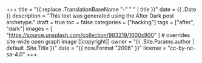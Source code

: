 +++
title = "{{ replace .TranslationBaseName "-" " " | title }}"
date = {{ .Date }}
description = "This text was generated using the After Dark post archetype."
draft = true
toc = false
categories = ["hacking"]
tags = ["after", "dark"]
images = [
  "https://source.unsplash.com/collection/983219/1600x900"
] # overrides site-wide open graph image
[[copyright]]
  owner = "{{ .Site.Params.author | default .Site.Title }}"
  date = "{{ now.Format "2006" }}"
  license = "cc-by-nc-sa-4.0"
+++
